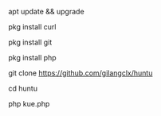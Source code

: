 

apt update && upgrade

pkg install curl

pkg install git

pkg install php

git clone https://github.com/gilangclx/huntu

cd huntu

php kue.php



